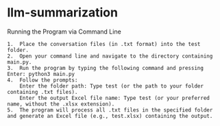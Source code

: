 # llm-summarization

Running the Program via Command Line

	1.	Place the conversation files (in .txt format) into the test folder.
	2.	Open your command line and navigate to the directory containing main.py.
	3.	Run the program by typing the following command and pressing Enter: python3 main.py
	4.	Follow the prompts:
		Enter the folder path: Type test (or the path to your folder containing .txt files).
		Enter the output Excel file name: Type test (or your preferred name, without the .xlsx extension).
	5.	The program will process all .txt files in the specified folder and generate an Excel file (e.g., test.xlsx) containing the output.
